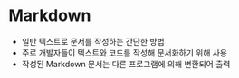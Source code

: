 # Markdown    
- 일반 텍스트로 문서를 작성하는 간단한 방법
- 주로 개발자들이 텍스트와 코드를 작성해 문서화하기 위해 사용
- 작성된 Markdown 문서는 다른 프로그램에 의해 변환되어 출력   